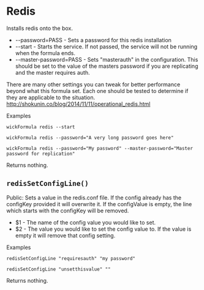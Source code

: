 Redis
=====

Installs redis onto the box.

* --password=PASS           - Sets a password for this redis installation
* --start                   - Starts the service.  If not passed, the service will not be running when the formula ends.
* --master-password=PASS    - Sets "masterauth" in the configuration.  This should be set to the value of the masters password if you are replicating and the master requires auth.

There are many other settings you can tweak for better performance beyond what this formula set.  Each one should be tested to determine if they are applicable to the situation. http://shokunin.co/blog/2014/11/11/operational_redis.html

Examples

    wickFormula redis --start

    wickFormula redis --password="A very long password goes here"

    wickFormula redis --password="My password" --master-password="Master password for replication"

Returns nothing.


`redisSetConfigLine()`
----------------------



Public: Sets a value in the redis.conf file.  If the config already has the configKey provided it will overwrite it.  If the configValue is empty, the line which starts with the configKey will be removed.

* $1 - The name of the config value you would like to set.
* $2 - The value you would like to set the config value to. If the value is empty it will remove that config setting.

Examples

    redisSetConfigLine "requiresauth" "my password"

    redisSetConfigLine "unsetthisvalue" ""

Returns nothing.


